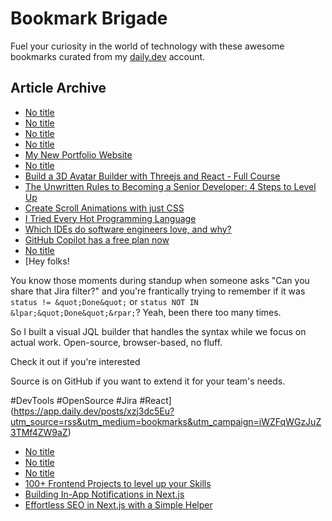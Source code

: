 # Bookmark Brigade
Fuel your curiosity in the world of technology with these awesome bookmarks curated from my [daily.dev](https://app.daily.dev/Anmol-Baranwal) account.

## Article Archive

<!-- DAILY-DEV-BOOKMARKS:START -->
- [No title](https://app.daily.dev/posts/hHk7fHZwy?utm_source=rss&utm_medium=bookmarks&utm_campaign=iWZFqWGzJuZ3TMf4ZW9aZ)
- [No title](https://app.daily.dev/posts/6cCrvPYqQ?utm_source=rss&utm_medium=bookmarks&utm_campaign=iWZFqWGzJuZ3TMf4ZW9aZ)
- [No title](https://app.daily.dev/posts/mo2yt6rKW?utm_source=rss&utm_medium=bookmarks&utm_campaign=iWZFqWGzJuZ3TMf4ZW9aZ)
- [No title](https://app.daily.dev/posts/6juKKMHv0?utm_source=rss&utm_medium=bookmarks&utm_campaign=iWZFqWGzJuZ3TMf4ZW9aZ)
- [My New Portfolio Website](https://app.daily.dev/posts/LVr8yKAqQ?utm_source=rss&utm_medium=bookmarks&utm_campaign=iWZFqWGzJuZ3TMf4ZW9aZ)
- [No title](https://app.daily.dev/posts/T23AUq79b?utm_source=rss&utm_medium=bookmarks&utm_campaign=iWZFqWGzJuZ3TMf4ZW9aZ)
- [Build a 3D Avatar Builder with Threejs and React - Full Course](https://app.daily.dev/posts/XsL9emjis?utm_source=rss&utm_medium=bookmarks&utm_campaign=iWZFqWGzJuZ3TMf4ZW9aZ)
- [The Unwritten Rules to Becoming a Senior Developer: 4 Steps to Level Up](https://app.daily.dev/posts/lLDYGZgQH?utm_source=rss&utm_medium=bookmarks&utm_campaign=iWZFqWGzJuZ3TMf4ZW9aZ)
- [Create Scroll Animations with just CSS](https://app.daily.dev/posts/A8RwYXnzi?utm_source=rss&utm_medium=bookmarks&utm_campaign=iWZFqWGzJuZ3TMf4ZW9aZ)
- [I Tried Every Hot Programming Language](https://app.daily.dev/posts/QyTSkpHAZ?utm_source=rss&utm_medium=bookmarks&utm_campaign=iWZFqWGzJuZ3TMf4ZW9aZ)
- [Which IDEs do software engineers love, and why?](https://app.daily.dev/posts/wcwnknQ5c?utm_source=rss&utm_medium=bookmarks&utm_campaign=iWZFqWGzJuZ3TMf4ZW9aZ)
- [GitHub Copilot has a free plan now](https://app.daily.dev/posts/qGFHtIW2j?utm_source=rss&utm_medium=bookmarks&utm_campaign=iWZFqWGzJuZ3TMf4ZW9aZ)
- [No title](https://app.daily.dev/posts/3Js3sNNI8?utm_source=rss&utm_medium=bookmarks&utm_campaign=iWZFqWGzJuZ3TMf4ZW9aZ)
- [Hey folks! 

You know those moments during standup when someone asks &quot;Can you share that Jira filter?&quot; and you&#39;re frantically trying to remember if it was `status != &quot;Done&quot;` or `status NOT IN &lpar;&quot;Done&quot;&rpar;`? Yeah, been there too many times.

So I built a visual JQL builder that handles the syntax while we focus on actual work. Open-source, browser-based, no fluff. 

Check it out if you&#39;re interested

Source is on GitHub if you want to extend it for your team&#39;s needs.

#DevTools #OpenSource #Jira #React](https://app.daily.dev/posts/xzj3dc5Eu?utm_source=rss&utm_medium=bookmarks&utm_campaign=iWZFqWGzJuZ3TMf4ZW9aZ)
- [No title](https://app.daily.dev/posts/9f2aJsRO2?utm_source=rss&utm_medium=bookmarks&utm_campaign=iWZFqWGzJuZ3TMf4ZW9aZ)
- [No title](https://app.daily.dev/posts/G7dHaZNEp?utm_source=rss&utm_medium=bookmarks&utm_campaign=iWZFqWGzJuZ3TMf4ZW9aZ)
- [No title](https://app.daily.dev/posts/1l3Z5WIQ3?utm_source=rss&utm_medium=bookmarks&utm_campaign=iWZFqWGzJuZ3TMf4ZW9aZ)
- [100+ Frontend Projects to level up your Skills](https://app.daily.dev/posts/NGK490kaR?utm_source=rss&utm_medium=bookmarks&utm_campaign=iWZFqWGzJuZ3TMf4ZW9aZ)
- [Building In-App Notifications in Next.js](https://app.daily.dev/posts/aybR6mzsU?utm_source=rss&utm_medium=bookmarks&utm_campaign=iWZFqWGzJuZ3TMf4ZW9aZ)
- [Effortless SEO in Next.js with a Simple Helper](https://app.daily.dev/posts/s6hHOMs8L?utm_source=rss&utm_medium=bookmarks&utm_campaign=iWZFqWGzJuZ3TMf4ZW9aZ)
<!-- DAILY-DEV-BOOKMARKS:END -->

